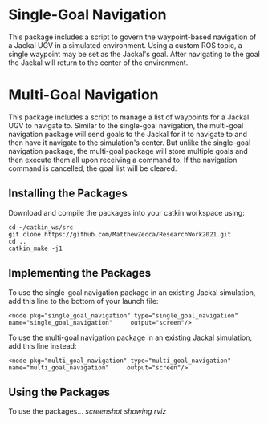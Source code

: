 # Single-Goal Navigation
This package includes a script to govern the waypoint-based navigation of a Jackal UGV in a simulated environment. Using a custom ROS topic, a single waypoint may be set as the Jackal's goal. After navigating to the goal the Jackal will return to the center of the environment.

# Multi-Goal Navigation
This package includes a script to manage a list of waypoints for a Jackal UGV to navigate to. Similar to the single-goal navigation, the multi-goal navigation package will send goals to the Jackal for it to navigate to and then have it navigate to the simulation's center. But unlike the single-goal navigation package, the multi-goal package will store multiple goals and then execute them all upon receiving a command to. If the navigation command is cancelled, the goal list will be cleared.

## Installing the Packages
Download and compile the packages into your catkin workspace using:
```
cd ~/catkin_ws/src
git clone https://github.com/MatthewZecca/ResearchWork2021.git
cd ..
catkin_make -j1
```

## Implementing the Packages
To use the single-goal navigation package in an existing Jackal simulation, add this line to the bottom of your launch file:
```
<node pkg="single_goal_navigation" type="single_goal_navigation"     name="single_goal_navigation"     output="screen"/>
```

To use the multi-goal navigation package in an existing Jackal simulation, add this line instead:
```
<node pkg="multi_goal_navigation" type="multi_goal_navigation"     name="multi_goal_navigation"     output="screen"/>
```

## Using the Packages
To use the packages...
*screenshot showing rviz*
